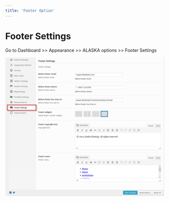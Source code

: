 ```yaml
---
title: 'Footer Option'
---
```


# Footer Settings

Go to Dashboard >> Appearance >> ALASKA options >> Footer Settings

![footer](https://raw.githubusercontent.com/vulinhpc/alaska-docs/master/docs/.vuepress/public/img/alaskaoption_6.png)

